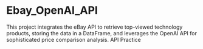 # Ebay_OpenAI_API
This project integrates the eBay API to retrieve top-viewed technology products, storing the data in a DataFrame, and leverages the OpenAI API for sophisticated price comparison analysis. API Practice
